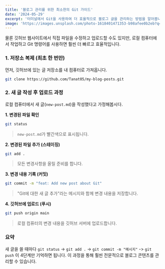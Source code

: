 ```yaml
---
title: '블로그 관리를 위한 최소한의 Git 가이드'
date: '2024-05-29'
excerpt: '터미널에서 Git을 사용하여 더 효율적으로 블로그 글을 관리하는 방법을 알아봅니다.'
image: 'https://images.unsplash.com/photo-1618401471353-b98afee0b2eb?q=80&w=1470'
---
```


물론 깃허브 웹사이트에서 직접 파일을 수정하고 업로드할 수도 있지만, 로컬 컴퓨터에서 작업하고 Git 명령어를 사용하면 훨씬 더 빠르고 효율적입니다.

### 1. 저장소 복제 (최초 한 번만)

먼저, 깃허브에 있는 글 저장소를 내 컴퓨터로 가져옵니다.

```bash
git clone https://github.com/Tanat05/my-blog-posts.git
```

### 2. 새 글 작성 후 업로드 과정

로컬 컴퓨터에서 새 글(`new-post.md`)을 작성했다고 가정해봅시다.

**1. 변경된 파일 확인**
```bash
git status
```
> `new-post.md`가 빨간색으로 표시됩니다.

**2. 변경된 파일 추가 (스테이징)**
```bash
git add .
```
> 모든 변경사항을 올릴 준비를 합니다.

**3. 변경 내용 기록 (커밋)**
```bash
git commit -m "feat: Add new post about Git"
```
> "Git에 대한 새 글 추가"라는 메시지와 함께 변경 내용을 저장합니다.

**4. 깃허브에 업로드 (푸시)**
```bash
git push origin main
```
> 로컬 컴퓨터의 변경 내용을 깃허브 서버에 업로드합니다.

### 요약
새 글을 쓸 때마다 `git status` -> `git add .` -> `git commit -m "메시지"` -> `git push` 이 4단계만 기억하면 됩니다. 이 과정을 통해 훨씬 전문적으로 블로그 콘텐츠를 관리할 수 있습니다.
```
